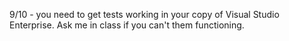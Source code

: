 9/10 - you need to get tests working in your copy of Visual Studio Enterprise. 
Ask me in class if you can't them functioning.
